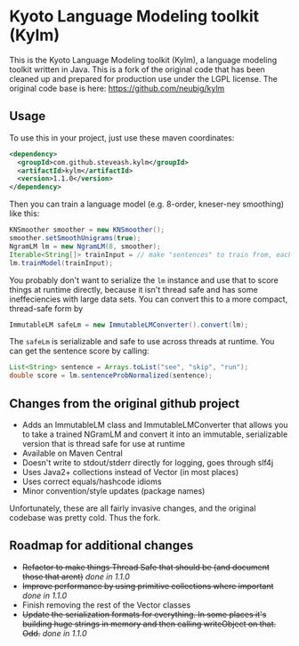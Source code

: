 # Kyoto Language Modeling toolkit (Kylm)

This is the Kyoto Language Modeling toolkit (Kylm), a language modeling toolkit written in Java.  This is a fork of the original code that has been cleaned up and prepared for production use under the LGPL license. The original code base is here: https://github.com/neubig/kylm

## Usage
To use this in your project, just use these maven coordinates:

```xml
<dependency>
  <groupId>com.github.steveash.kylm</groupId>
  <artifactId>kylm</artifactId>
  <version>1.1.0</version>
</dependency>
```

Then you can train a language model (e.g. 8-order, kneser-ney smoothing) like this:

```java
KNSmoother smoother = new KNSmoother();
smoother.setSmoothUnigrams(true);
NgramLM lm = new NgramLM(8, smoother);
Iterable<String[]> trainInput = // make "sentences" to train from, each sentence is a String[] of tokens
lm.trainModel(trainInput);
```

You probably don't want to serialize the `lm` instance and use that to score things at runtime directly, because it isn't thread safe and has some ineffeciencies with large data sets.  You can convert this to a more compact, thread-safe form by

```java
ImmutableLM safeLm = new ImmutableLMConverter().convert(lm);
```

The `safeLm` is serializable and safe to use across threads at runtime.  You can get the sentence score by calling:

```java
List<String> sentence = Arrays.toList("see", "skip", "run");
double score = lm.sentenceProbNormalized(sentence);
```

## Changes from the original github project
* Adds an ImmutableLM class and ImmutableLMConverter that allows you to take a trained NGramLM and convert it into an immutable, serializable version that is thread safe for use at runtime
* Available on Maven Central
* Doesn't write to stdout/stderr directly for logging, goes through slf4j
* Uses Java2+ collections instead of Vector (in most places)
* Uses correct equals/hashcode idioms
* Minor convention/style updates (package names)

Unfortunately, these are all fairly invasive changes, and the original codebase was pretty cold. Thus the fork.

## Roadmap for additional changes
* ~~Refactor to make things Thread Safe that should be (and document those that arent)~~ _done in 1.1.0_
* ~~Improve performance by using primitive collections where important~~ _done in 1.1.0_
* Finish removing the rest of the Vector classes
* ~~Update the serialization formats for everything. In some places it's building huge strings in memory and then calling writeObject on that. Odd.~~ _done in 1.1.0_
